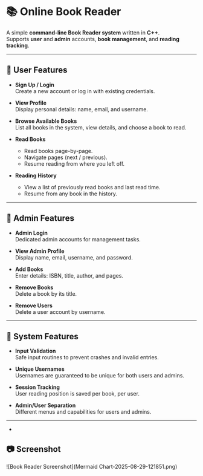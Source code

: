 # 📚 Online Book Reader

A simple **command-line Book Reader system** written in **C++**.  
Supports **user** and **admin** accounts, **book management**, and **reading tracking**.

---

## 🔹 User Features

- **Sign Up / Login**  
  Create a new account or log in with existing credentials.

- **View Profile**  
  Display personal details: name, email, and username.

- **Browse Available Books**  
  List all books in the system, view details, and choose a book to read.

- **Read Books**  
  - Read books page-by-page.  
  - Navigate pages (next / previous).  
  - Resume reading from where you left off.

- **Reading History**  
  - View a list of previously read books and last read time.  
  - Resume from any book in the history.

---

## 🔹 Admin Features

- **Admin Login**  
  Dedicated admin accounts for management tasks.

- **View Admin Profile**  
  Display name, email, username, and password.

- **Add Books**  
  Enter details: ISBN, title, author, and pages.

- **Remove Books**  
  Delete a book by its title.

- **Remove Users**  
  Delete a user account by username.

---

## 🔹 System Features

- **Input Validation**  
  Safe input routines to prevent crashes and invalid entries.

- **Unique Usernames**  
  Usernames are guaranteed to be unique for both users and admins.

- **Session Tracking**  
  User reading position is saved per book, per user.

- **Admin/User Separation**  
  Different menus and capabilities for users and admins.

---
-
## 📷 Screenshot

![Book Reader Screenshot](Mermaid Chart-2025-08-29-121851.png)
